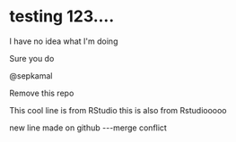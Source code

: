 # testing 123....

I have no idea what I'm doing

Sure you do

@sepkamal

Remove this repo

This cool line is from RStudio
this is also from Rstudiooooo

new line made on github ---merge conflict
